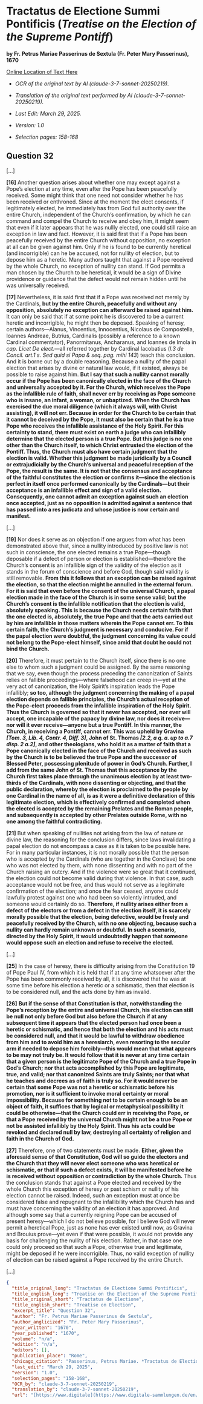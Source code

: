 # Tractatus de Electione Summi Pontificis (*Treatise on the Election of the Supreme Pontiff*)  

**by Fr. Petrus Mariae Passerinus de Sextula (Fr. Peter Mary Passerinus), 1670**  

[Online Location of Text Here](https://www.digitale-sammlungen.de/en/view/bsb10489092?page=166,167)  

- *OCR of the original text by AI (claude-3-7-sonnet-20250219).*  

- *Translation of the original text performed by AI (claude-3-7-sonnet-20250219).*  

- *Last Edit: March 29, 2025.*  

- *Version: 1.0*  

- *Selection pages: 158-168*  

## Question 32

[...]

**[16]** Another question arises about whether one may except against a Pope’s election at any time, even after the Pope has been peacefully received. Some might think that one need not consider whether he has been received or enthroned. Since at the moment the elect consents, if legitimately elected, he immediately has from God full authority over the entire Church, independent of the Church’s confirmation, by which he can command and compel the Church to receive and obey him, it might seem that even if it later appears that he was nullly elected, one could still raise an exception in law and fact. However, it is said first that if a Pope has been peacefully received by the entire Church without opposition, no exception at all can be given against him. Only if he is found to be currently heretical (and incorrigible) can he be accused, not for nullity of election, but to depose him as a heretic. Many authors taught that against a Pope received by the whole Church, no exception of nullity can stand. If God permits a man chosen by the Church to be heretical, it would be a sign of Divine providence or guidance that the defect would not remain hidden until he was universally received.

**[17]** Nevertheless, it is said first that if a Pope was received not merely by the Cardinals, **but by the entire Church, peacefully and without any opposition, absolutely no exception can afterward be raised against him.** It can only be said that if at some point he is discovered to be a current heretic and incorrigible, he might then be deposed. Speaking of heresy, certain authors—Alanus, Vincentius, Innocentius, Nicolaus de Compostella, Ioannes Andreae, Butrius, Cardinalis (possibly a reference to a known Cardinal commentator), Panormitanus, Ancharanus, and Ioannes de Imola in *cap. Licet De elect.*—all referred together by Cardinal Iacobatius (*l.3 de Concil. art.1 s. Sed quid si Papa & seq. pag. mihi 143*) teach this conclusion. And it is borne out by a double reasoning. Because a nullity of the papal election that arises by divine or natural law would, if it existed, always be possible to raise against him. **But I say that such a nullity cannot morally occur if the Pope has been canonically elected in the face of the Church and universally accepted by it. For the Church, which receives the Pope as the infallible rule of faith, shall never err by receiving as Pope someone who is insane, an infant, a woman, or unbaptized. When the Church has exercised the due moral diligence (which it always will, with Christ assisting), it will not err. Because in order for the Church to be certain that it cannot be deceived by the Pope, it must also be certain that he is a true Pope who receives the infallible assistance of the Holy Spirit. For this certainty to stand, there must exist on earth a judge who can infallibly determine that the elected person is a true Pope. But this judge is no one other than the Church itself, to which Christ entrusted the election of the Pontiff. Thus, the Church must also have certain judgment that the election is valid. Whether this judgment be made juridically by a Council or extrajudicially by the Church’s universal and peaceful reception of the Pope, the result is the same. It is not that the consensus and acceptance of the faithful constitutes the election or confirms it—since the election is perfect in itself once performed canonically by the Cardinals—but their acceptance is an infallible effect and sign of a valid election. Consequently, one cannot admit an exception against such an election once accepted, just as no opposition is admitted against a sentence that has passed into a res judicata and whose justice is now certain and manifest.**

[...]

**[19]** Nor does it serve as an objection if one argues from what has been demonstrated above that, since a nullity introduced by positive law is not such in conscience, the one elected remains a true Pope—though deposable if a defect of person or election is established—therefore the Church’s consent is an infallible sign of the validity of the election as it stands in the forum of conscience and before God, though said validity is still removable. **From this it follows that an exception can be raised against the election, so that the election might be annulled in the external forum. For it is said that even before the consent of the universal Church, a papal election made in the face of the Church is in some sense valid; but the Church’s consent is the infallible notification that the election is valid, absolutely speaking. This is because the Church needs certain faith that the one elected is, absolutely, the true Pope and that the acts carried out by him are infallible in those matters wherein the Pope cannot err. To this certain faith, the Church’s judgment is necessary and conducive. For if the papal election were doubtful, the judgment concerning its value could not belong to the Pope-elect himself, since amid that doubt he could not bind the Church.**

**[20]** Therefore, it must pertain to the Church itself, since there is no one else to whom such a judgment could be assigned. By the same reasoning that we say, even though the process preceding the canonization of Saints relies on fallible proceedings—where falsehood can creep in—yet at the very act of canonization, the Holy Spirit’s inspiration leads the Pope infallibly; **so too, although the judgment concerning the making of a papal election depends on fallible principles, the Church’s actual reception of the Pope-elect proceeds from the infallible inspiration of the Holy Spirit. Thus the Church is governed so that it never has accepted, nor ever will accept, one incapable of the papacy by divine law, nor does it receive—nor will it ever receive—anyone but a true Pontiff. In this manner, the Church, in receiving a Pontiff, cannot err. This was upheld by Gravina *[Tom. 3, Lib. 4, Contr. 4, Diff. 3]*, John of St. Thomas *[2.2, a q. a. up to a.7 disp. 2 a.2]*, and other theologians, who hold it as a matter of faith that a Pope canonically elected in the face of the Church and received as such by the Church is to be believed the true Pope and the successor of Blessed Peter, possessing plenitude of power in God’s Church. Further, I add from the same John of St. Thomas that this acceptance by the Church first takes place through the unanimous election by at least two-thirds of the Cardinals, with none dissenting or objecting, and that the public declaration, whereby the election is proclaimed to the people by one Cardinal in the name of all, is as it were a definitive declaration of this legitimate election, which is effectively confirmed and completed when the elected is accepted by the remaining Prelates and the Roman people, and subsequently is accepted by other Prelates outside Rome, with no one among the faithful contradicting.**

**[21]** But when speaking of nullities not arising from the law of nature or divine law, the reasoning for the conclusion differs, since laws invalidating a papal election do not encompass a case as it is taken to be possible here. For in many particular instances, it is not morally possible that the person who is accepted by the Cardinals (who are together in the Conclave) be one who was not elected by them, with none dissenting and with no part of the Church raising an outcry. And if the violence were so great that it continued, the election could not become valid during that violence. In that case, such acceptance would not be free, and thus would not serve as a legitimate confirmation of the election; and once the fear ceased, anyone could lawfully protest against one who had been so violently intruded, and someone would certainly do so. **Therefore, if nullity arises either from a defect of the electors or from a defect in the election itself, it is scarcely morally possible that the election, being defective, would be freely and peacefully received by the Church, with no one objecting, because such a nullity can hardly remain unknown or doubtful. In such a scenario, directed by the Holy Spirit, it would undoubtedly happen that someone would oppose such an election and refuse to receive the elected.**

[...]

**[25]** In the case of heresy, there is difficulty arising from the Constitution 19 of Pope Paul IV, from which it is held that if at any time whatsoever after the Pope has been commonly received by all, it is discovered that he was at some time before his election a heretic or a schismatic, then that election is to be considered null, and the acts done by him as invalid.

**[26]** **But if the sense of that Constitution is that, notwithstanding the Pope’s reception by the entire and universal Church, his election can still be null not only before God but also before the Church if at any subsequent time it appears that the elected person had once been a heretic or schismatic, and hence that both the election and his acts must be considered null, and that it would be lawful to withdraw obedience from him and to avoid him as a heresiarch, even resorting to the secular arm if needed to depose him forcibly—this would mean that what appears to be may not truly be. It would follow that it is never at any time certain that a given person is the legitimate Pope of the Church and a true Pope in God’s Church; nor that acts accomplished by this Pope are legitimate, true, and valid; nor that canonized Saints are truly Saints; nor that what he teaches and decrees as of faith is truly so. For it would never be certain that some Pope was not a heretic or schismatic before his promotion, nor is it sufficient to invoke moral certainty or moral impossibility. Because for something not to be certain enough to be an object of faith, it suffices that by logical or metaphysical possibility it could be otherwise—that the Church could err in receiving the Pope, or that a Pope received by the universal Church might not be a true Pope or not be assisted infallibly by the Holy Spirit. Thus his acts could be revoked and declared null by law, destroying all certainty of religion and faith in the Church of God.**

**[27]** Therefore, one of two statements must be made. **Either, given the aforesaid sense of that Constitution, God will so guide the electors and the Church that they will never elect someone who was heretical or schismatic, or that if such a defect exists, it will be manifested before he is received without opposition or contradiction by the whole Church.** Thus the conclusion stands that against a Pope elected and received by the whole Church this exception of heresy or past schism or nullity of his election cannot be raised. Indeed, such an exception must at once be considered false and repugnant to the infallibility which the Church has and must have concerning the validity of an election it has approved. And although some say that a currently reigning Pope can be accused of present heresy—which I do not believe possible, for I believe God will never permit a heretical Pope, just as none has ever existed until now, as Gravina and Brouius prove—yet even if that were possible, it would not provide any basis for challenging the nullity of his election. Rather, in that case one could only proceed so that such a Pope, otherwise true and legitimate, might be deposed if he were incorrigible. Thus, no valid exception of nullity of election can be raised against a Pope received by the entire Church.

[...]

```json
{
  "title_original_long": "Tractatus de Electione Summi Pontificis",
  "title_english_long": "Treatise on the Election of the Supreme Pontiff",
  "title_original_short": "Tractatus de Electione",
  "title_english_short": "Treatise on Election",
  "excerpt_title": "Question 32",
  "author": "Fr. Petrus Mariae Passerinus de Sextula",
  "author_anglicized": "Fr. Peter Mary Passerinus",
  "year_written": "1670",
  "year_published": "1670",
  "volume": "n/a",
  "edition": "n/a",
  "editors": [],
  "publication_place": "Rome",
  "chicago_citation": "Passerinus, Petrus Mariae. *Tractatus de Electione Summi Pontificis*, Q. 32. Rome: Typis Nicolai Angeli Tinassii, 1670.",
  "last_edit": "March 29, 2025",
  "version": "1.0",
  "selection_pages": "158-168",
  "OCR_by": "claude-3-7-sonnet-20250219",
  "translation_by": "claude-3-7-sonnet-20250219",
  "url": "[https://www.digitale](https://www.digitale-sammlungen.de/en/view/bsb10489092?page=166,167)"
```
